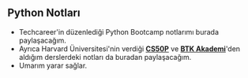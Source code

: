 ## Python Notları

- Techcareer'in düzenlediği Python Bootcamp notlarımı burada paylaşacağım.  
- Ayrıca Harvard Üniversitesi'nin verdiği **[CS50P](https://cs50.harvard.edu/python/2022/)** ve **[BTK Akademi](https://www.btkakademi.gov.tr/)**'den aldığım derslerdeki notları da buradan paylaşacağım.  
- Umarım yarar sağlar.
